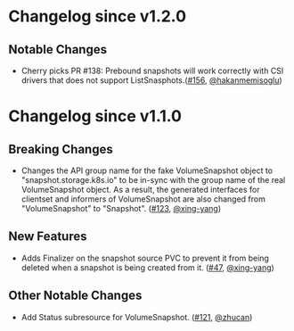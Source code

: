 # Changelog since v1.2.0

## Notable Changes

- Cherry picks PR #138: Prebound snapshots will work correctly with CSI drivers that does not support ListSnasphots.([#156](https://github.com/kubernetes-csi/external-snapshotter/pull/156), [@hakanmemisoglu](https://github.com/hakanmemisoglu))

# Changelog since v1.1.0

## Breaking Changes

- Changes the API group name for the fake VolumeSnapshot object to "snapshot.storage.k8s.io" to be in-sync with the group name of the real VolumeSnapshot object. As a result, the generated interfaces for clientset and informers of VolumeSnapshot are also changed from "VolumeSnapshot" to "Snapshot". ([#123](https://github.com/kubernetes-csi/external-snapshotter/pull/123), [@xing-yang](https://github.com/xing-yang))

## New Features

- Adds Finalizer on the snapshot source PVC to prevent it from being deleted when a snapshot is being created from it. ([#47](https://github.com/kubernetes-csi/external-snapshotter/pull/47), [@xing-yang](https://github.com/xing-yang))

## Other Notable Changes

- Add Status subresource for VolumeSnapshot. ([#121](https://github.com/kubernetes-csi/external-snapshotter/pull/121), [@zhucan](https://github.com/zhucan))
